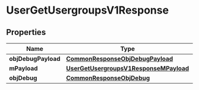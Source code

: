 
# UserGetUsergroupsV1Response

## Properties
Name | Type | Description | Notes
------------ | ------------- | ------------- | -------------
**objDebugPayload** | [**CommonResponseObjDebugPayload**](CommonResponseObjDebugPayload.md) |  | 
**mPayload** | [**UserGetUsergroupsV1ResponseMPayload**](UserGetUsergroupsV1ResponseMPayload.md) |  | 
**objDebug** | [**CommonResponseObjDebug**](CommonResponseObjDebug.md) |  |  [optional]



